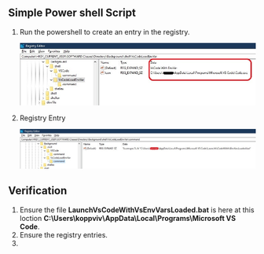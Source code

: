 
## Simple Power shell Script 

1. Run the powershell to create an entry in the registry. 

    ![Powershell Command Reg Entry](images/50_50_RegistryEntry.jpg)

2. Registry Entry

    ![Vs Code Command](images/51_50_RegistryEntryVsCodeCommand.jpg)

## Verification
1. Ensure the file **LaunchVsCodeWithVsEnvVarsLoaded.bat** is here at this loction **C:\Users\koppviv\AppData\Local\Programs\Microsoft VS Code**. 
2. Ensure the registry entries.
3. 